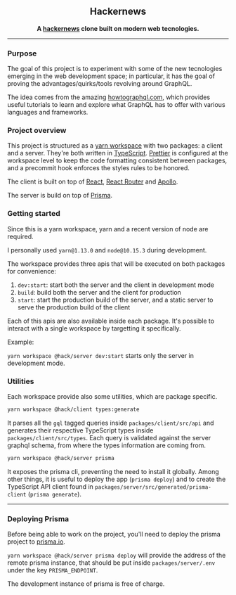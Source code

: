 <div align="center">
  <h2>Hackernews</h2>
  <strong>
    <span>A </span>
    <a href="https://news.ycombinator.com/">hackernews</a>
    <span> clone built on modern web tecnologies.</span>
  </strong>

---

</div>

### Purpose

The goal of this project is to experiment with some of the new tecnologies emerging in the web development space; in particular, it has the goal of proving the advantages/quirks/tools revolving around GraphQL.

The idea comes from the amazing [howtographql.com](https://www.howtographql.com), which provides useful tutorials to learn and explore what GraphQL has to offer with various languages and frameworks.

### Project overview

This project is structured as a [yarn workspace](https://yarnpkg.com/lang/en/docs/workspaces/) with two packages: a client and a server. They're both written in [TypeScript](https://www.typescriptlang.org/). [Prettier](https://prettier.io/) is configured at the workspace level to keep the code formatting consistent between packages, and a precommit hook enforces the styles rules to be honored.

The client is built on top of [React](https://reactjs.org/), [React Router](https://reacttraining.com/react-router/) and [Apollo](https://www.apollographql.com/).

The server is build on top of [Prisma](https://www.prisma.io/).

### Getting started

Since this is a yarn workspace, yarn and a recent version of node are required.

I personally used `yarn@1.13.0` and `node@10.15.3` during development.

The workspace provides three apis that will be executed on both packages for convenience:

1. `dev:start`: start both the server and the client in development mode
1. `build`: build both the server and the client for production
1. `start`: start the production build of the server, and a static server to serve the production build of the client

Each of this apis are also available inside each package. It's possible to interact with a single workspace by targetting it specifically.

Example:

`yarn workspace @hack/server dev:start` starts only the server in development mode.

### Utilities

Each workspace provide also some utilities, which are package specific.

```bash
yarn workspace @hack/client types:generate
```

It parses all the `gql` tagged queries inside `packages/client/src/api` and generates their respective TypeScript types inside `packages/client/src/types`. Each query is validated against the server graphql schema, from where the types information are coming from.

```bash
yarn workspace @hack/server prisma
```

It exposes the prisma cli, preventing the need to install it globally.
Among other things, it is useful to deploy the app (`prisma deploy`) and to create the TypeScript API client found in `packages/server/src/generated/prisma-client` (`prisma generate`).

---

### Deploying Prisma

Before being able to work on the project, you'll need to deploy the prisma project to [prisma.io](https://www.prisma.io).

`yarn workspace @hack/server prisma deploy` will provide the address of the remote prisma instance, that should be put inside `packages/server/.env` under the key `PRISMA_ENDPOINT`.

The development instance of prisma is free of charge.
